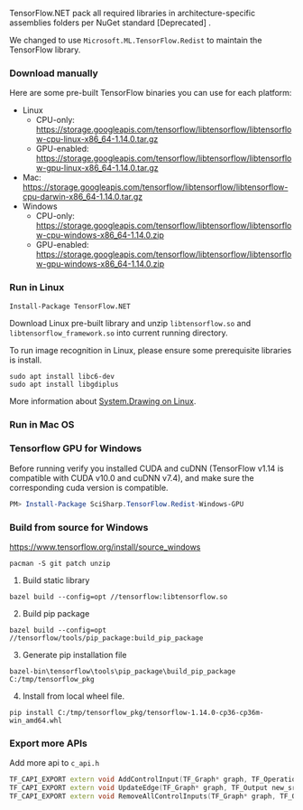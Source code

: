 TensorFlow.NET pack all required libraries in architecture-specific assemblies folders per NuGet standard [Deprecated] .

We changed to use `Microsoft.ML.TensorFlow.Redist` to maintain the TensorFlow library.



### Download manually

Here are some pre-built TensorFlow binaries you can use for each platform:

- Linux
  - CPU-only: https://storage.googleapis.com/tensorflow/libtensorflow/libtensorflow-cpu-linux-x86_64-1.14.0.tar.gz
  - GPU-enabled: https://storage.googleapis.com/tensorflow/libtensorflow/libtensorflow-gpu-linux-x86_64-1.14.0.tar.gz
- Mac: https://storage.googleapis.com/tensorflow/libtensorflow/libtensorflow-cpu-darwin-x86_64-1.14.0.tar.gz
- Windows
  - CPU-only: https://storage.googleapis.com/tensorflow/libtensorflow/libtensorflow-cpu-windows-x86_64-1.14.0.zip
  - GPU-enabled: https://storage.googleapis.com/tensorflow/libtensorflow/libtensorflow-gpu-windows-x86_64-1.14.0.zip



### Run in Linux

`Install-Package TensorFlow.NET`

Download Linux pre-built library and unzip `libtensorflow.so` and `libtensorflow_framework.so` into current running directory.

To run image recognition in Linux, please ensure some prerequisite libraries is install.

```shell
sudo apt install libc6-dev 
sudo apt install libgdiplus
```

More information about [System.Drawing on Linux](<https://www.hanselman.com/blog/HowDoYouUseSystemDrawingInNETCore.aspx>).



### Run in Mac OS



### Tensorflow GPU for Windows

Before running verify you installed  CUDA and cuDNN (TensorFlow v1.14 is compatible with CUDA v10.0 and cuDNN v7.4), and make sure the corresponding cuda version is compatible. 

```powershell
PM> Install-Package SciSharp.TensorFlow.Redist-Windows-GPU
```



### Build from source for Windows

https://www.tensorflow.org/install/source_windows

`pacman -S git patch unzip`

1. Build static library

`bazel build --config=opt //tensorflow:libtensorflow.so`

2. Build pip package

`bazel build --config=opt //tensorflow/tools/pip_package:build_pip_package`

3. Generate pip installation file

`bazel-bin\tensorflow\tools\pip_package\build_pip_package C:/tmp/tensorflow_pkg`

4. Install from local wheel file.

`pip install C:/tmp/tensorflow_pkg/tensorflow-1.14.0-cp36-cp36m-win_amd64.whl`

### Export more APIs

Add more api to `c_api.h`

```c++
TF_CAPI_EXPORT extern void AddControlInput(TF_Graph* graph, TF_Operation* op, TF_Operation* input);
TF_CAPI_EXPORT extern void UpdateEdge(TF_Graph* graph, TF_Output new_src, TF_Input dst, TF_Status* status);
TF_CAPI_EXPORT extern void RemoveAllControlInputs(TF_Graph* graph, TF_Operation* op);
```



